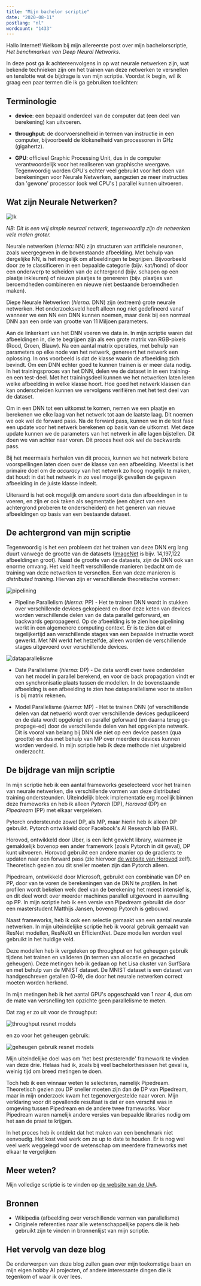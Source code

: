 ```yaml
---
title: "Mijn bachelor scriptie"
date: "2020-08-11"
postlang: "nl"
wordcount: "1433"
---
```

Hallo Internet! Welkom bij mijn allereerste post over mijn bachelorscriptie, *Het benchmarken van Deep Neural Networks*.

In deze post ga ik achtereenvolgens in op wat neurale netwerken zijn, wat bekende technieken zijn om het trainen van deze netwerken te versnellen en tenslotte wat de bijdrage is van mijn scriptie. Voordat ik begin, wil ik graag een paar termen die ik ga gebruiken toelichten:

## Terminologie

- **device**: een bepaald onderdeel van de computer dat (een deel van berekening) kan uitvoeren.

- **throughput**: de doorvoersnelheid in termen van instructie in een computer, bijvoorbeeld de kloksnelheid van processoren in GHz (gigahertz).

- **GPU**: officieel Graphic Processing Unit, dus in de computer verantwoordelijk voor het realiseren van graphische weergave. Tegenwoordig worden GPU's echter veel gebruikt voor het doen van berekeningen voor Neurale Netwerken, aangezien ze meer instructies dan 'gewone' processor (ook wel CPU's ) parallel kunnen uitvoeren.

## Wat zijn Neurale Netwerken?

![Ik](/static/blog/nn.jpeg#blogimg)

*NB: Dit is een vrij simple neuraal netwerk, tegenwoordig zijn de netwerken vele malen groter.*

Neurale netwerken (*hierna:* NN) zijn structuren van artificiele neuronen, zoals weergegeven in de bovenstaande afbeelding. Met behulp van dergelijke NN, is het mogelijk om afbeeldingen te begrijpen. Bijvoorbeeld door ze te classificeren in een bepaalde categorie (bijv. kat/hond) of door een onderwerp te scheiden van de achtergrond (bijv. schapen op een plaatje inkleuren) of nieuwe plaatjes te genereren (bijv. plaatjes van beroemdheden combineren en nieuwe niet bestaande beroemdheden maken).

Diepe Neurale Netwerken (*hierna:* DNN) zijn (extreem) grote neurale netwerken. Het onderzoeksveld heeft alleen nog niet gedefineerd vanaf wanneer we een NN een DNN kunnen noemen, maar denk bij een normaal DNN aan een orde van grootte van 11 Miljoen parameters.

Aan de linkerkant van het DNN voeren we data in. In mijn scriptie waren dat afbeeldingen in, die te begrijpen zijn als een grote matrix van RGB-pixels (Rood, Groen, Blauw). Na een aantal matrix operaties, met behulp van parameters op elke node van het netwerk, genereert het netwerk een oplossing. In ons voorbeeld is dat de klasse waarin de afbeelding zich bevindt. Om een DNN echter goed te kunnen trainen is er meer data nodig. In het trainingsproces van het DNN, delen we de dataset in in een training- en een test-deel. Met het trainingsdeel kunnen we het netwerken laten leren welke afbeelding in welke klasse hoort. Hoe goed het netwerk klassen dan kan onderscheiden kunnen we vervolgens verifiëren met het test deel van de dataset.

Om in een DNN tot een uitkomst te komen, nemen we een plaatje en berekenen we elke laag van het netwerk tot aan de laatste laag. Dit noemen we ook wel de forward pass. Na de forward pass, kunnen we in de test fase een update voor het netwerk berekenen op basis van de uitkomst. Met deze update kunnen we de parameters van het netwerk in alle lagen bijstellen. Dit doen we van achter naar voren. Dit proces heet ook wel de backwards pass.

Bij het meermaals herhalen van dit proces, kunnen we het netwerk betere voorspellingen laten doen over de klasse van een afbeelding. Meestal is het primaire doel om de *accuracy* van het netwerk zo hoog mogelijk te maken, dat houdt in dat het netwerk in zo veel mogelijk gevallen de gegeven afbeelding in de juiste klasse indeelt.

Uiteraard is het ook mogelijk om andere soort data dan afbeeldingen in te voeren, en zijn er ook taken als segmentatie (een object van een achtergrond proberen te onderscheiden) en het generen van nieuwe afbeeldingen op basis van een bestaande dataset.

## De achtergrond van mijn scriptie

Tegenwoordig is het een probleem dat het trainen van deze DNN erg lang duurt vanwege de grootte van de datasets ([ImageNet](http://image-net.org) is bijv. 14,197,122 afbeeldingen groot). Naast de grootte van de datasets, zijn de DNN ook van enorme omvang. Het veld heeft verschillende manieren bedacht om de training van deze netwerken te versnellen. Een van deze manieren is *distributed training*. Hiervan zijn er verschillende theoretische vormen:

![pipelining](/static/blog/pl_in_computing.png#blogimg)

- Pipeline Parallelism (*hierna:* PP) - Het te trainen DNN wordt in stukken over verschillende devices gekopieerd en door deze keten van devices worden verschillende delen van de data parallel geforward, en backwards gepropageerd. Op de afbeelding is te zien hoe pipelining werkt in een algemenere computing context. Er is te zien dat er tegelijkertijd aan verschillende stages van een bepaalde instructie wordt gewerkt. Met NN werkt het hetzelfde, alleen worden de verschillende stages uitgevoerd over verschillende devices.

![dataparallelisme](/static/blog/dp_in_matrix_multiplication.png#blogimg)

- Data Parallelisme (*hierna:* DP) - De data wordt over twee onderdelen van het model in parallel berekend, en voor de back propagation vindt er een synchronisatie plaats tussen de modellen. In de bovenstaande afbeelding is een afbeelding te zien hoe dataparallelisme voor te stellen is bij matrix rekenen.

- Model Parallelisme (*hierna:* MP) - Het te trainen DNN (of verschillende delen van dat netwerk) wordt over verschillende devices gedupliceerd en de data wordt opgeknipt en parallel geforward (en daarna terug ge-propage-ed) door de verschillende delen van het opgeknipte netwerk. Dit is vooral van belang bij DNN die niet op een device passen (qua grootte) en dus met behulp van MP over meerdere devices kunnen worden verdeeld. In mijn scriptie heb ik deze methode niet uitgebreid onderzocht.

## De bijdrage van mijn scriptie

In mijn scriptie heb ik een aantal frameworks geselecteerd voor het trainen van neurale netwerken, die verschillende vormen van deze distributed training ondersteunden. Uiteindelijk bleek implementatie erg moeilijk binnen deze frameworks en heb ik alleen *Pytorch* (DP), *Horovod* (DP) en *Pipedream* (PP) met elkaar vergeleken.

Pytorch ondersteunde zowel DP, als MP, maar hierin heb ik alleen DP gebruikt. Pytorch ontwikkeld door Facebook's AI Research lab (FAIR).

Horovod, ontwikkeld door Uber, is een licht gewicht library, waarmee je gemakkelijk bovenop een ander framework (zoals Pytorch in dit geval), DP kunt uitvoeren. Horovod gebruikt een andere manier op de gradients te updaten naar een forward pass (zie hiervoor [de website van Horovod](https://eng.uber.com/horovod/) zelf). Theoretisch gezien zou dit sneller moeten zijn dan Pytorch alleen.

Pipedream, ontwikkeld door Microsoft, gebruikt een combinatie van DP en PP, door van te voren de berekeningen van de DNN te *profilen*. In het profilen wordt bekeken welk deel van de berekening het meest intensief is, en dit deel wordt over meerder machines parallell uitgevoerd in aanvulling op PP. In mijn scriptie heb ik een versie van Pipedream gebruikt die door een masterstudent Matthijs Jansen, bovenop Pytorch is gebouwd.

Naast frameworks, heb ik ook een selectie gemaakt van een aantal neurale netwerken. In mijn uiteindelijke scriptie heb ik vooral gebruik gemaakt van ResNet modellen, ResNeXt en EfficientNet. Deze modellen worden veel gebruikt in het huidige veld.

Deze modellen heb ik vergeleken op throughput en het geheugen gebruik tijdens het trainen en valideren (in termen van allocatie en gecached geheugen). Deze metingen heb ik gedaan op het Lisa cluster van SurfSara en met behulp van de MNIST dataset. De MNIST dataset is een dataset van handgeschreven getallen (0-9), die door het neurale netwerken correct moeten worden herkend.

In mijn metingen heb ik het aantal GPU's opgeschaald van 1 naar 4, dus om de mate van versnelling ten opzichte geen parallelisme te meten.

Dat zag er zo uit voor de throughput:

![throughput resnet models](/static/blog/throughput_resnetmodels_thesis.png#blogimg)

en zo voor het geheugen gebruik:

![geheugen gebruik resnet models](/static/blog/memoryuse_resnetmodels_thesis.png#blogimg)

Mijn uiteindelijke doel was om 'het best presterende' framework te vinden van deze drie. Helaas had ik, zoals bij veel bachelorthesissen het geval is, weinig tijd om breed metingen te doen.

Toch heb ik een winnaar weten te selecteren, namelijk Pipedream. Theoretisch gezien zou DP sneller moeten zijn dan de DP van Pipedream, maar in mijn onderzoek kwam het tegenovergestelde naar voren. Mijn verklaring voor dit opvallende resultaat is dat er een verschil was in omgeving tussen Pipedream en de andere twee frameworks. Voor Pipedream waren namelijk andere versies van bepaalde libraries nodig om het aan de praat te krijgen.

In het proces heb ik ontdekt dat het maken van een benchmark niet eenvoudig. Het kost veel werk om ze up to date te houden. Er is nog wel veel werk weggelegd voor de wetenschap om meerdere frameworks met elkaar te vergelijken

## Meer weten?

Mijn volledige scriptie is te vinden op [de website van de UvA](https://scripties.uba.uva.nl/search?id=715774).

## Bronnen

- Wikipedia (afbeelding over verschillende vormen van parallelisme)
- Originele referenties naar alle wetenschappelijke papers die ik heb gebruikt zijn te vinden in bronnenlijst van mijn scriptie.

## Het vervolg van deze blog
De onderwerpen van deze blog zullen gaan over mijn toekomstige baan en mijn eigen hobby AI projecten, of andere interessante dingen die ik tegenkom of waar ik over lees.

